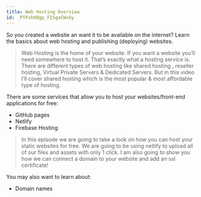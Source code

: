 ```yaml
---
title: Web Hosting Overview
id: _PTFvhXBgp_FISgaCWx6y
---
```


So you created a website an want it to be available on the internet? Learn the basics about web hosting and publishing (deploying) websites.

<link-bookmark href="https://www.youtube.com/watch?v=htbY9-yggB0" title="What Is Web Hosting? Explained">

> Web Hosting is the home of your website. If you want a website you’ll need somewhere to host it. That’s exactly what a hosting service is.
> There are different types of web hosting like shared hosting , reseller hosting, Virtual Private Servers & Dedicated Servers. But in this video I’ll cover shared hosting which is the most popular & most affordable type of hosting.

</link-bookmark>

There are some services that allow you to host your websites/front-end applications for free:

* GitHub pages
* Netlify
* Firebase Hosting

<link-bookmark href="https://www.youtube.com/watch?v=tTKnuVx5qWA&t=37s" title="Host Your Website For Free Tutorial">

> In this episode we are going to take a look on how you can host your static websites for free. We are going to be using netlify to upload all of our files and assets with only 1 click.
> I am also going to show you how we can connect a domain to your website and add an ssl certificate!

</link-bookmark>

You may also want to learn about:

* Domain names
